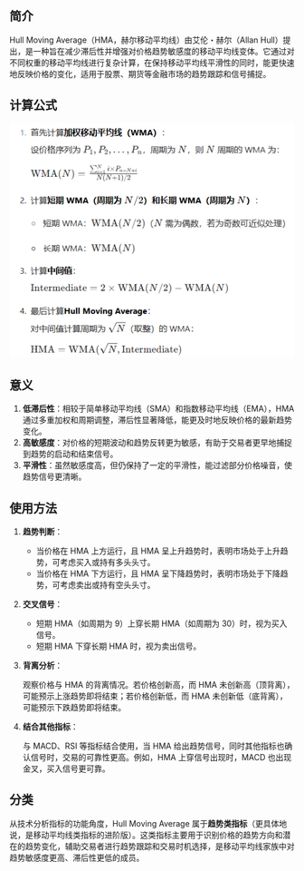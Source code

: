 ## 简介

Hull Moving Average（HMA，赫尔移动平均线）由艾伦・赫尔（Allan Hull）提出，是一种旨在减少滞后性并增强对价格趋势敏感度的移动平均线变体。它通过对不同权重的移动平均线进行复杂计算，在保持移动平均线平滑性的同时，能更快速地反映价格的变化，适用于股票、期货等金融市场的趋势跟踪和信号捕捉。

## 计算公式

![image-20250930112423273](.\photo\image-20250930112423273.png)

## 意义

1. **低滞后性**：相较于简单移动平均线（SMA）和指数移动平均线（EMA），HMA 通过多重加权和周期调整，滞后性显著降低，能更及时地反映价格的最新趋势变化。
2. **高敏感度**：对价格的短期波动和趋势反转更为敏感，有助于交易者更早地捕捉到趋势的启动和结束信号。
3. **平滑性**：虽然敏感度高，但仍保持了一定的平滑性，能过滤部分价格噪音，使趋势信号更清晰。

## 使用方法

1. **趋势判断**：

   - 当价格在 HMA 上方运行，且 HMA 呈上升趋势时，表明市场处于上升趋势，可考虑买入或持有多头头寸。
   - 当价格在 HMA 下方运行，且 HMA 呈下降趋势时，表明市场处于下降趋势，可考虑卖出或持有空头头寸。

2. **交叉信号**：

   - 短期 HMA（如周期为 9）上穿长期 HMA（如周期为 30）时，视为买入信号。
   - 短期 HMA 下穿长期 HMA 时，视为卖出信号。

3. **背离分析**：

   观察价格与 HMA 的背离情况。若价格创新高，而 HMA 未创新高（顶背离），可能预示上涨趋势即将结束；若价格创新低，而 HMA 未创新低（底背离），可能预示下跌趋势即将结束。

4. **结合其他指标**：

   与 MACD、RSI 等指标结合使用，当 HMA 给出趋势信号，同时其他指标也确认信号时，交易的可靠性更高。例如，HMA 上穿信号出现时，MACD 也出现金叉，买入信号更可靠。

## 分类

从技术分析指标的功能角度，Hull Moving Average 属于**趋势类指标**（更具体地说，是移动平均线类指标的进阶版）。这类指标主要用于识别价格的趋势方向和潜在的趋势变化，辅助交易者进行趋势跟踪和交易时机选择，是移动平均线家族中对趋势敏感度更高、滞后性更低的成员。